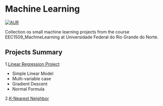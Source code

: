 
# Machine Learning

[![AUR](https://img.shields.io/aur/license/yaourt.svg)](https://github.com/Fernandohf/Machine_Learning/blob/master/LICENSE)

Collection os small machine learning projects from the course EEC1509_MachineLearning at Universidade Federal do Rio Grande do Norte.

## Projects Summary

1.[Linear Regression Project](https://github.com/Fernandohf/Machine_Learning/tree/master/Linear%20Regression)

- Simple Linear Model
- Multi-variable case
- Gradient Descent
- Normal Formula
  
2.[K-Nearest Neighbor](...)
